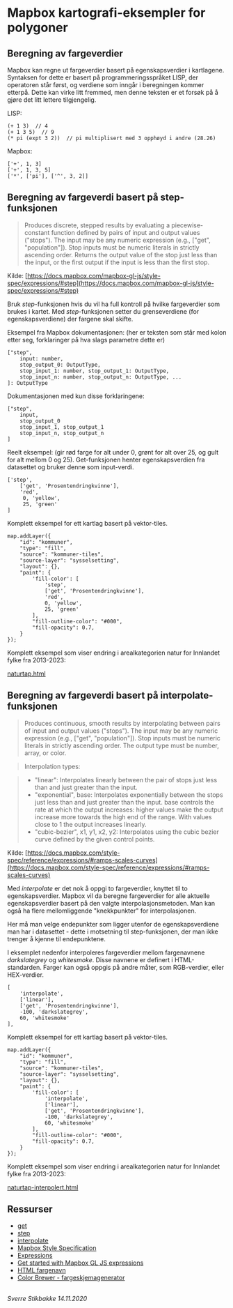 # Mapbox kartografi-eksempler for polygoner


## Beregning av fargeverdier

Mapbox kan regne ut fargeverdier basert på egenskapsverdier i kartlagene. Syntaksen for dette er basert på programmeringsspråket LISP, der operatoren står først, og verdiene som inngår i beregningen kommer etterpå. Dette kan virke litt fremmed, men denne teksten er et forsøk på å gjøre det litt lettere tilgjengelig.


LISP:
```
(+ 1 3)  // 4
(+ 1 3 5)  // 9
(* pi (expt 3 2))  // pi multiplisert med 3 opphøyd i andre (28.26)
```

Mapbox:
```
['+', 1, 3]
['+', 1, 3, 5]
['*', ['pi'], ['^', 3, 2]]
```

## Beregning av fargeverdi basert på step-funksjonen

> Produces discrete, stepped results by evaluating a piecewise-constant function defined by pairs of input and output values ("stops"). The input may be any numeric expression (e.g., ["get", "population"]). Stop inputs must be numeric literals in strictly ascending order. Returns the output value of the stop just less than the input, or the first output if the input is less than the first stop.

Kilde: [https://docs.mapbox.com/mapbox-gl-js/style-spec/expressions/#step](https://docs.mapbox.com/mapbox-gl-js/style-spec/expressions/#step)

Bruk _step_-funksjonen hvis du vil ha full kontroll på hvilke fargeverdier som brukes i kartet. Med _step_-funksjonen setter du grenseverdiene (for egenskapsverdiene) der fargene skal skifte.


Eksempel fra Mapbox dokumentasjonen:
(her er teksten som står med kolon etter seg, forklaringer på hva slags parametre dette er)
```
["step",
    input: number,
    stop_output_0: OutputType,
    stop_input_1: number, stop_output_1: OutputType,
    stop_input_n: number, stop_output_n: OutputType, ...
]: OutputType
```

Dokumentasjonen med kun disse forklaringene:
```
["step",
    input,
    stop_output_0
    stop_input_1, stop_output_1
    stop_input_n, stop_output_n
]
```

Reelt eksempel:
(gir rød farge for alt under 0, grønt for alt over 25, og gult for alt mellom 0 og 25).
Get-funksjonen henter egenskapsverdien fra datasettet og bruker denne som input-verdi.
```
['step',
    ['get', 'Prosentendringkvinne'],
    'red',
     0, 'yellow',
     25, 'green'
]
```

Komplett eksempel for ett kartlag basert på vektor-tiles.
```
map.addLayer({
    "id": "kommuner",
    "type": "fill",
    "source": "kommuner-tiles",
    "source-layer": "sysselsetting",
    "layout": {},
    "paint": {
        'fill-color': [
            'step',
            ['get', 'Prosentendringkvinne'],
            'red',
            0, 'yellow',
            25, 'green'
        ],
        "fill-outline-color": "#000",
        "fill-opacity": 0.7,
    }
});
```

Komplett eksempel som viser endring i arealkategorien natur for Innlandet fylke fra 2013-2023:

[naturtap.html](naturtap.html)


## Beregning av fargeverdi basert på interpolate-funksjonen

>Produces continuous, smooth results by interpolating between pairs of input and output values ("stops"). The input may be any numeric expression (e.g., ["get", "population"]). Stop inputs must be numeric literals in strictly ascending order. The output type must be number, array, or color.

>Interpolation types:

> - "linear": Interpolates linearly between the pair of stops just less than and just greater than the input.
> - "exponential", base: Interpolates exponentially between the stops just less than and just greater than the input. base controls the rate at which the output increases: higher values make the output increase more towards the high end of the range. With values close to 1 the output increases linearly.
> - "cubic-bezier", x1, y1, x2, y2: Interpolates using the cubic bezier curve defined by the given control points.

Kilde: [https://docs.mapbox.com/style-spec/reference/expressions/#ramps-scales-curves](https://docs.mapbox.com/style-spec/reference/expressions/#ramps-scales-curves)

Med _interpolate_ er det nok å oppgi to fargeverdier, knyttet til to egenskapsverdier. Mapbox vil da beregne fargeverdier for alle aktuelle egenskapsverdier basert på den valgte interpolasjonsmetoden. Man kan også ha flere mellomliggende "knekkpunkter" for interpolasjonen.

Her må man velge endepunkter som ligger utenfor de egenskapsverdiene man har i datasettet - dette i motsetning til step-funksjonen, der man ikke trenger å kjenne til endepunktene.

I eksemplet nedenfor interpoleres fargeverdier mellom fargenavnene _darkslategrey_ og _whitesmoke_. Disse navnene er definert i HTML-standarden. Farger kan også oppgis på andre måter, som RGB-verdier, eller HEX-verdier.

```
[
    'interpolate',
    ['linear'],
    ['get', 'Prosentendringkvinne'],
    -100, 'darkslategrey',
    60, 'whitesmoke'
],
```

Komplett eksempel for ett kartlag basert på vektor-tiles.
```
map.addLayer({
    "id": "kommuner",
    "type": "fill",
    "source": "kommuner-tiles",
    "source-layer": "sysselsetting",
    "layout": {},
    "paint": {
        'fill-color': [
            'interpolate',
            ['linear'],
            ['get', 'Prosentendringkvinne'],
            -100, 'darkslategrey',
            60, 'whitesmoke'
        ],
        "fill-outline-color": "#000",
        "fill-opacity": 0.7,
    }
});
```

Komplett eksempel som viser endring i arealkategorien natur for Innlandet fylke fra 2013-2023:

[naturtap-interpolert.html](naturtap-interpolert.html)

## Ressurser

- [get](https://docs.mapbox.com/mapbox-gl-js/style-spec/expressions/#get)
- [step](https://docs.mapbox.com/mapbox-gl-js/style-spec/expressions/#step)
- [interpolate](https://docs.mapbox.com/mapbox-gl-js/style-spec/expressions/#interpolate)
- [Mapbox Style Specification](https://docs.mapbox.com/mapbox-gl-js/style-spec/)
- [Expressions](https://docs.mapbox.com/mapbox-gl-js/style-spec/expressions/)
- [Get started with Mapbox GL JS expressions](https://docs.mapbox.com/help/tutorials/mapbox-gl-js-expressions/)
- [HTML fargenavn](https://htmlcolorcodes.com/color-names/)
- [Color Brewer - fargeskjemagenerator](https://colorbrewer2.org)


\
*Sverre Stikbakke 14.11.2020*
